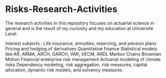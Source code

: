 # Risks-Research-Activities
The research activities in this repository focuses on actuarial science in general and is the result of my curiosity and my education at Université Laval.

Interest subjects :
Life insurance, annuities, reserving, and pension plans
Pricing and hedging of derivatives
Quantitative finance
Statistical models like AR, ARMA, ARCH, GARCH, VAR, VECM, ARDL
Markov Chains
Brownian Motion
Financial enterprise risk management
Actuarial modeling of climate risks
Dependency modeling, risk aggregation, risk measures, capital allocation, dynamic risk models, and solvency measures
